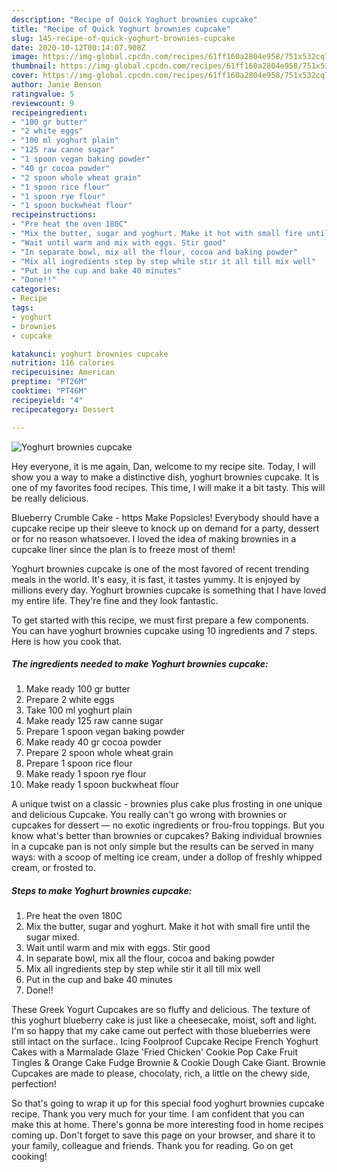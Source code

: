 ```yaml
---
description: "Recipe of Quick Yoghurt brownies cupcake"
title: "Recipe of Quick Yoghurt brownies cupcake"
slug: 145-recipe-of-quick-yoghurt-brownies-cupcake
date: 2020-10-12T00:14:07.908Z
image: https://img-global.cpcdn.com/recipes/61ff160a2804e958/751x532cq70/yoghurt-brownies-cupcake-recipe-main-photo.jpg
thumbnail: https://img-global.cpcdn.com/recipes/61ff160a2804e958/751x532cq70/yoghurt-brownies-cupcake-recipe-main-photo.jpg
cover: https://img-global.cpcdn.com/recipes/61ff160a2804e958/751x532cq70/yoghurt-brownies-cupcake-recipe-main-photo.jpg
author: Janie Benson
ratingvalue: 5
reviewcount: 9
recipeingredient:
- "100 gr butter"
- "2 white eggs"
- "100 ml yoghurt plain"
- "125 raw canne sugar"
- "1 spoon vegan baking powder"
- "40 gr cocoa powder"
- "2 spoon whole wheat grain"
- "1 spoon rice flour"
- "1 spoon rye flour"
- "1 spoon buckwheat flour"
recipeinstructions:
- "Pre heat the oven 180C"
- "Mix the butter, sugar and yoghurt. Make it hot with small fire until the sugar mixed."
- "Wait until warm and mix with eggs. Stir good"
- "In separate bowl, mix all the flour, cocoa and baking powder"
- "Mix all ingredients step by step while stir it all till mix well"
- "Put in the cup and bake 40 minutes"
- "Done!!"
categories:
- Recipe
tags:
- yoghurt
- brownies
- cupcake

katakunci: yoghurt brownies cupcake 
nutrition: 116 calories
recipecuisine: American
preptime: "PT26M"
cooktime: "PT46M"
recipeyield: "4"
recipecategory: Dessert

---
```



![Yoghurt brownies cupcake](https://img-global.cpcdn.com/recipes/61ff160a2804e958/751x532cq70/yoghurt-brownies-cupcake-recipe-main-photo.jpg)

Hey everyone, it is me again, Dan, welcome to my recipe site. Today, I will show you a way to make a distinctive dish, yoghurt brownies cupcake. It is one of my favorites food recipes. This time, I will make it a bit tasty. This will be really delicious.

Blueberry Crumble Cake - https Make Popsicles! Everybody should have a cupcake recipe up their sleeve to knock up on demand for a party, dessert or for no reason whatsoever. I loved the idea of making brownies in a cupcake liner since the plan is to freeze most of them!

Yoghurt brownies cupcake is one of the most favored of recent trending meals in the world. It's easy, it is fast, it tastes yummy. It is enjoyed by millions every day. Yoghurt brownies cupcake is something that I have loved my entire life. They're fine and they look fantastic.


To get started with this recipe, we must first prepare a few components. You can have yoghurt brownies cupcake using 10 ingredients and 7 steps. Here is how you cook that.

<!--inarticleads1-->

##### The ingredients needed to make Yoghurt brownies cupcake:

1. Make ready 100 gr butter
1. Prepare 2 white eggs
1. Take 100 ml yoghurt plain
1. Make ready 125 raw canne sugar
1. Prepare 1 spoon vegan baking powder
1. Make ready 40 gr cocoa powder
1. Prepare 2 spoon whole wheat grain
1. Prepare 1 spoon rice flour
1. Make ready 1 spoon rye flour
1. Make ready 1 spoon buckwheat flour


A unique twist on a classic - brownies plus cake plus frosting in one unique and delicious Cupcake. You really can&#39;t go wrong with brownies or cupcakes for dessert — no exotic ingredients or frou-frou toppings. But you know what&#39;s better than brownies or cupcakes? Baking individual brownies in a cupcake pan is not only simple but the results can be served in many ways: with a scoop of melting ice cream, under a dollop of freshly whipped cream, or frosted to. 

<!--inarticleads2-->

##### Steps to make Yoghurt brownies cupcake:

1. Pre heat the oven 180C
1. Mix the butter, sugar and yoghurt. Make it hot with small fire until the sugar mixed.
1. Wait until warm and mix with eggs. Stir good
1. In separate bowl, mix all the flour, cocoa and baking powder
1. Mix all ingredients step by step while stir it all till mix well
1. Put in the cup and bake 40 minutes
1. Done!!


These Greek Yogurt Cupcakes are so fluffy and delicious. The texture of this yoghurt blueberry cake is just like a cheesecake, moist, soft and light. I&#39;m so happy that my cake came out perfect with those blueberries were still intact on the surface.. Icing Foolproof Cupcake Recipe French Yoghurt Cakes with a Marmalade Glaze &#39;Fried Chicken&#39; Cookie Pop Cake Fruit Tingles &amp; Orange Cake Fudge Brownie &amp; Cookie Dough Cake Giant. Brownie Cupcakes are made to please, chocolaty, rich, a little on the chewy side, perfection! 

So that's going to wrap it up for this special food yoghurt brownies cupcake recipe. Thank you very much for your time. I am confident that you can make this at home. There's gonna be more interesting food in home recipes coming up. Don't forget to save this page on your browser, and share it to your family, colleague and friends. Thank you for reading. Go on get cooking!
